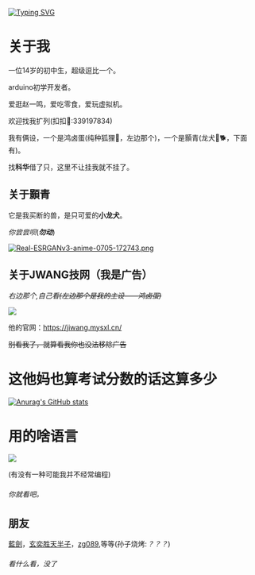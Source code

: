 
[![Typing SVG](https://readme-typing-svg.demolab.com?font=Fira+Code&pause=1000&width=435&lines=print(%22hello%2C+world%22);%23+%E5%AD%99%E5%AD%90%E7%83%A7%E7%83%A4%E8%AF%B7%E5%85%B3%E6%B3%A8%E6%88%91;%23%23+%E4%BD%99%E9%BA%BB%E5%AD%90%E6%88%91%E6%93%8D%E4%BD%A0%E5%A6%88;%E5%A5%BD%E5%85%84%E5%BC%9F%3AFenris%EF%BC%8C%E8%93%9D%E6%BE%9C%EF%BC%8CJWANG%E6%8A%80%E7%BD%91(%E5%86%99%E4%B8%8D%E5%BC%80))](https://git.io/typing-svg)




# 关于我

一位14岁的初中生，超级逗比一个。

arduino初学开发者。

爱逛赵一鸣，爱吃零食，爱玩虚拟机。

欢迎找我扩列(扣扣🐧:339197834)

我有俩设，一个是鸿卤蛋(纯种狐狸🦊，左边那个)，一个是顥青(龙犬🐲🐕，下面有)。

找**科华**借了只，这里不让挂我就不挂了。

## 关于**顥青**

它是我买断的兽，是只可爱的**小龙犬**。

*你尝尝呗*(_**勿动**_)

[![Real-ESRGANv3-anime-0705-172743.png](https://i.postimg.cc/QMJrwnvB/Real-ESRGANv3-anime-0705-172743.png)](https://postimg.cc/d73XTnsv)


## 关于JWANG技网（我是广告）

_右边那个,自己看~~(左边那个是我的主设——鸿卤蛋)~~_

![](https://img.picui.cn/free/2025/06/29/6860929b41652.jpeg)

他的官网：https://jiwang.mysxl.cn/

~~别看我了，就算看我你也没法移除广告~~

# 这他妈也算考试分数的话这算多少

[![Anurag's GitHub stats](https://github-readme-stats.vercel.app/api?username=xia865)](https://github.com/xia865/github-readme-stats)

# 用的啥语言

![](https://github-readme-stats.vercel.app/api/top-langs/?username=xia865&theme=gotham&hide_border=true&include_all_commits=true&count_private=false&layout=compact)

(有没有一种可能我并不经常编程)

###### 你就看吧。

## 朋友
[藍劍](https://github.com/lanjian123580)，[玄奕胜天半子](https://github.com/youshouyan)，[zg089](https://github.com/ZG089),等等(孙子烧烤:*？？？*)

###### 看什么看，没了

